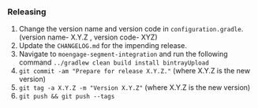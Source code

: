 ### Releasing

 1. Change the version name and version code in `configuration.gradle`.(version name- X.Y.Z
 , version code- XYZ)
 2. Update the `CHANGELOG.md` for the impending release.
 3. Navigate to `moengage-segment-integration` and run the following command `../gradlew clean
  build install bintrayUpload`
 4. `git commit -am "Prepare for release X.Y.Z."` (where X.Y.Z is the new version)
 5. `git tag -a X.Y.Z -m "Version X.Y.Z"` (where X.Y.Z is the new version)
 6. `git push && git push --tags`
